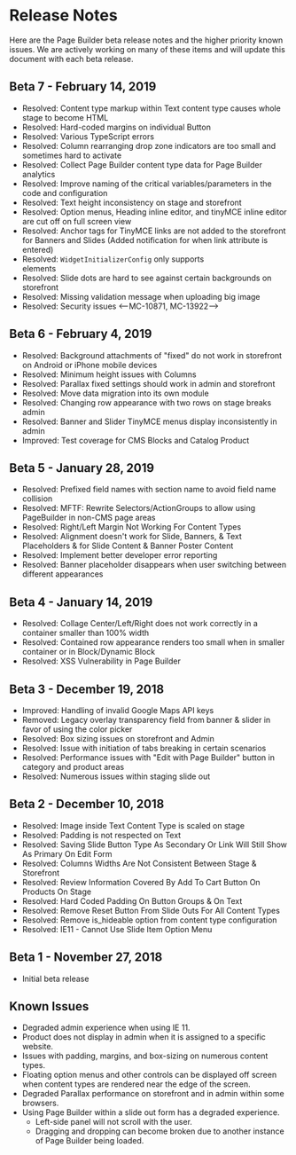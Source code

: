 # Release Notes

Here are the Page Builder beta release notes and the higher priority known issues. We are actively working on many of these items and will update this document with each beta release.

## Beta 7 - February 14, 2019

- Resolved: Content type markup within Text content type causes whole stage to become HTML <!--MC-13917-->
- Resolved: Hard-coded margins on individual Button <!--MC-13925-->
- Resolved: Various TypeScript errors <!--MC-10833-->
- Resolved: Column rearranging drop zone indicators are too small and sometimes hard to activate <!--MC-4262-->
- Resolved: Collect Page Builder content type data for Page Builder analytics <!--MC-1426-->
- Resolved: Improve naming of the critical variables/parameters in the code and configuration <!--MC-5810-->
- Resolved: Text height inconsistency on stage and storefront <!--MC-4254-->
- Resolved: Option menus, Heading inline editor, and tinyMCE inline editor are cut off on full screen view <!--MC-5383-->
- Resolved: Anchor tags for TinyMCE links are not added to the storefront for Banners and Slides (Added notification for when link attribute is entered) <!--MC-5386-->
- Resolved: `WidgetInitializerConfig` only supports <div /> elements <!--MC-13770-->
- Resolved: Slide dots are hard to see against certain backgrounds on storefront <!--MC-5701-->
- Resolved: Missing validation message when uploading big image <!--MC-5184-->
- Resolved: Security issues <--MC-10871, MC-13922-->

## Beta 6 - February 4, 2019

- Resolved: Background attachments of "fixed" do not work in storefront on Android or iPhone mobile devices<!-- MC-5419 -->
- Resolved: Minimum height issues with Columns <!-- MC-5405 -->
- Resolved: Parallax fixed settings should work in admin and storefront <!-- MC-11066 -->
- Resolved: Move data migration into its own module <!-- MC-5824 -->
- Resolved: Changing row appearance with two rows on stage breaks admin <!-- MC-11821 -->
- Resolved: Banner and Slider TinyMCE menus display inconsistently in admin <!-- MC-13691 -->
- Improved: Test coverage for CMS Blocks and Catalog Product <!-- MC-3328, MC3329 -->

## Beta 5 - January 28, 2019

- Resolved: Prefixed field names with section name to avoid field name collision <!-- MC-5232 -->
- Resolved: MFTF: Rewrite Selectors/ActionGroups to allow using PageBuilder in non-CMS page areas <!-- MC-4231 -->
- Resolved: Right/Left Margin Not Working For Content Types <!-- MC-5025 -->
- Resolved: Alignment doesn't work for Slide, Banners, & Text Placeholders & for Slide Content & Banner Poster Content <!-- MMC-4290 -->
- Resolved: Implement better developer error reporting <!-- MC-5691 -->
- Resolved: Banner placeholder disappears when user switching between different appearances <!-- MC-5727 -->

## Beta 4 - January 14, 2019

- Resolved: Collage Center/Left/Right does not work correctly in a container smaller than 100% width <!-- MC-5372 -->
- Resolved: Contained row appearance renders too small when in smaller container or in Block/Dynamic Block <!-- MC-5432 -->
- Resolved: XSS Vulnerability in Page Builder <!-- MC-5835 -->

## Beta 3 - December 19, 2018

- Improved: Handling of invalid Google Maps API keys <!-- MC-5723 -->
- Removed: Legacy overlay transparency field from banner & slider in favor of using the color picker <!-- MC-3895 -->
- Resolved: Box sizing issues on storefront and Admin <!-- MC-5079 --> 
- Resolved: Issue with initiation of tabs breaking in certain scenarios <!-- MC-5363 --> 
- Resolved: Performance issues with "Edit with Page Builder" button in category and product areas <!-- MC-5403 --> 
- Resolved: Numerous issues within staging slide out <!-- MC-5423 --> 

## Beta 2 - December 10, 2018

- Resolved: Image inside Text Content Type is scaled on stage <!-- MC-3509 --> 
- Resolved: Padding is not respected on Text <!-- MC-3713 --> 
- Resolved: Saving Slide Button Type As Secondary Or Link Will Still Show As Primary On Edit Form <!-- MC-3818 --> 
- Resolved: Columns Widths Are Not Consistent Between Stage & Storefront <!-- MC-3992 --> 
- Resolved: Review Information Covered By Add To Cart Button On Products On Stage <!-- MC-4130 --> 
- Resolved: Hard Coded Padding On Button Groups & On Text <!-- MC-4278 --> 
- Resolved: Remove Reset Button From Slide Outs For All Content Types <!-- MC-5790 --> 
- Resolved: Remove is_hideable option from content type configuration <!-- MC-4959 --> 
- Resolved: IE11 - Cannot Use Slide Item Option Menu <!-- MC-5443 --> 

## Beta 1 - November 27, 2018

- Initial beta release

## Known Issues

* Degraded admin experience when using IE 11.
* Product does not display in admin when it is assigned to a specific website. <!-- MC-5373 -->
* Issues with padding, margins, and box-sizing on numerous content types. <!-- MC-11021 -->
* Floating option menus and other controls can be displayed off screen when content types are rendered near the edge of the screen. <!-- MC-5383 -->
* Degraded Parallax performance on storefront and in admin within some browsers. <!-- MC-5480 -->
* Using Page Builder within a slide out form has a degraded experience.
    * Left-side panel will not scroll with the user.
    * Dragging and dropping can become broken due to another instance of Page Builder being loaded.